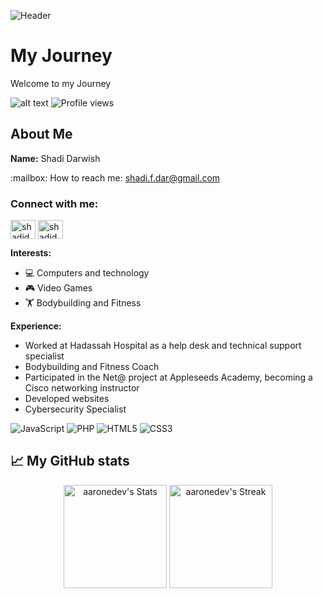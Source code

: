 ![Header](https://raw.githubusercontent.com/shadidar/adventure-journal/initial-discovery/github-header-image.png)

# My Journey
Welcome to my Journey

![alt text](https://i.ibb.co/kxY6pr6/IMG-20240807-215129.jpg)
![Profile views](https://komarev.com/ghpvc/?username=shadidar&label=Profile%20views&color=60598F&style=flat)

## About Me

**Name:** Shadi Darwish

<div>:mailbox: How to reach me: <a href="mailto:shadi.f.dar@gmail.com">shadi.f.dar@gmail.com</a></div>

<h3 align="left">Connect with me:</h3>
<p align="left">
<a href="https://www.instagram.com/shadi.dar" target="blank"><img align="center" src="https://raw.githubusercontent.com/rahuldkjain/github-profile-readme-generator/master/src/images/icons/Social/instagram.svg" alt="shadidar" height="30" width="40" /></a>
<a href="https://www.youtube.com/@shadiman94" target="blank"><img align="center" src="https://raw.githubusercontent.com/rahuldkjain/github-profile-readme-generator/master/src/images/icons/Social/youtube.svg" alt="shadidar" height="30" width="40" /></a>
</p>

**Interests:**
- :computer: Computers and technology</br>
- :video_game: Video Games</br> 
- :weight_lifting: Bodybuilding and Fitness</br>

**Experience:**
- Worked at Hadassah Hospital as a help desk and technical support specialist
- Bodybuilding and Fitness Coach
- Participated in the Net@ project at Appleseeds Academy, becoming a Cisco networking instructor
- Developed websites
- Cybersecurity Specialist

<div class="badges-intro">

![JavaScript](https://img.shields.io/badge/-JavaScript-000000?style=flat&logo=javascript&logoColor=#F7DF1E)
![PHP](https://img.shields.io/badge/-PHP-000000?style=flat&logo=php&logoColor=#777BB4)
![HTML5](https://img.shields.io/badge/-HTML5-000000?style=flat&logo=html5&logoColor=#E34F26)
![CSS3](https://img.shields.io/badge/-CSS3-000000?style=flat&logo=css3&logoColor=#1572B6)

</div>

## 📈 My GitHub stats

<div class="badges-githubstats">
  <p align="center">
    <img src="https://github-readme-stats.vercel.app/api?username=shadidar&theme=tokyonight&show_icons=true&hide_border=true&count_private=true" alt="aaronedev's Stats" height="165">
    <img src="https://github-readme-streak-stats.herokuapp.com/?user=shadidar&theme=tokyonight&hide_border=true" alt="aaronedev's Streak" height="165">
  </p>
</div>
